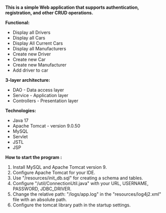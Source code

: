 **This is a simple Web application that supports authentication, registration, and other CRUD operations.**

**Functional:**
- Display all Drivers
- Display all Cars
- Display All Current Cars
- Display all Manufacturers
- Create new Driver
- Create new Car
- Create new Manufacturer
- Add driver to car

**3-layer architecture:**
- DAO - Data access layer
- Service - Application layer
- Controllers - Presentation layer

**Technologies:**
- Java 17
- Apache Tomcat - version 9.0.50
- MySQL
- Servlet
- JSTL
- JSP


**How to start the program :**
1) Install MySQL and Apache Tomcat version 9.
2) Configure Apache Tomcat for your IDE.
3) Use "/resources/init_db.sql" for creating a schema and tables.
4) Configure "/util/ConnectionUtil.java" with your URL, USERNAME, PASSWORD, JDBC_DRIVER.
5) Change the relative path: "/logs/app.log" in the "resources/log4j2.xml" file with an absolute path.
6) Configure the tomcat library path in the startup settings.
